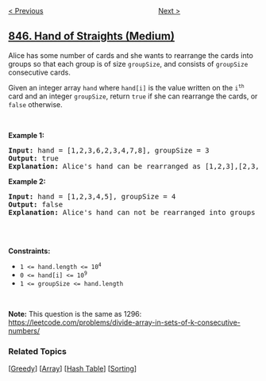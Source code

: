 <!--|This file generated by command(leetcode description); DO NOT EDIT.    |-->
<!--+----------------------------------------------------------------------+-->
<!--|@author    openset <openset.wang@gmail.com>                           |-->
<!--|@link      https://github.com/openset                                 |-->
<!--|@home      https://github.com/openset/leetcode                        |-->
<!--+----------------------------------------------------------------------+-->

[< Previous](../longest-mountain-in-array "Longest Mountain in Array")
　　　　　　　　　　　　　　　　
[Next >](../shortest-path-visiting-all-nodes "Shortest Path Visiting All Nodes")

## [846. Hand of Straights (Medium)](https://leetcode.com/problems/hand-of-straights "一手顺子")

<p>Alice has some number of cards and she wants to rearrange the cards into groups so that each group is of size <code>groupSize</code>, and consists of <code>groupSize</code> consecutive cards.</p>

<p>Given an integer array <code>hand</code> where <code>hand[i]</code> is the value written on the <code>i<sup>th</sup></code> card and an integer <code>groupSize</code>, return <code>true</code> if she can rearrange the cards, or <code>false</code> otherwise.</p>

<p>&nbsp;</p>
<p><strong>Example 1:</strong></p>

<pre>
<strong>Input:</strong> hand = [1,2,3,6,2,3,4,7,8], groupSize = 3
<strong>Output:</strong> true
<strong>Explanation:</strong> Alice&#39;s hand can be rearranged as [1,2,3],[2,3,4],[6,7,8]
</pre>

<p><strong>Example 2:</strong></p>

<pre>
<strong>Input:</strong> hand = [1,2,3,4,5], groupSize = 4
<strong>Output:</strong> false
<strong>Explanation:</strong> Alice&#39;s hand can not be rearranged into groups of 4.

</pre>

<p>&nbsp;</p>
<p><strong>Constraints:</strong></p>

<ul>
	<li><code>1 &lt;= hand.length &lt;= 10<sup>4</sup></code></li>
	<li><code>0 &lt;= hand[i] &lt;= 10<sup>9</sup></code></li>
	<li><code>1 &lt;= groupSize &lt;= hand.length</code></li>
</ul>

<p>&nbsp;</p>
<p><strong>Note:</strong> This question is the same as 1296: <a href="https://leetcode.com/problems/divide-array-in-sets-of-k-consecutive-numbers/" target="_blank">https://leetcode.com/problems/divide-array-in-sets-of-k-consecutive-numbers/</a></p>

### Related Topics
  [[Greedy](../../tag/greedy/README.md)]
  [[Array](../../tag/array/README.md)]
  [[Hash Table](../../tag/hash-table/README.md)]
  [[Sorting](../../tag/sorting/README.md)]
